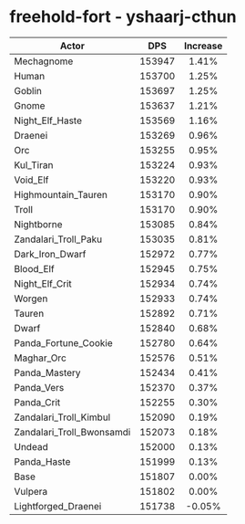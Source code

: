 # freehold-fort - yshaarj-cthun
| Actor | DPS | Increase |
|---|:---:|:---:|
|Mechagnome|153947|1.41%|
|Human|153700|1.25%|
|Goblin|153697|1.25%|
|Gnome|153637|1.21%|
|Night_Elf_Haste|153569|1.16%|
|Draenei|153269|0.96%|
|Orc|153255|0.95%|
|Kul_Tiran|153224|0.93%|
|Void_Elf|153220|0.93%|
|Highmountain_Tauren|153170|0.90%|
|Troll|153170|0.90%|
|Nightborne|153085|0.84%|
|Zandalari_Troll_Paku|153035|0.81%|
|Dark_Iron_Dwarf|152972|0.77%|
|Blood_Elf|152945|0.75%|
|Night_Elf_Crit|152934|0.74%|
|Worgen|152933|0.74%|
|Tauren|152892|0.71%|
|Dwarf|152840|0.68%|
|Panda_Fortune_Cookie|152780|0.64%|
|Maghar_Orc|152576|0.51%|
|Panda_Mastery|152434|0.41%|
|Panda_Vers|152370|0.37%|
|Panda_Crit|152255|0.30%|
|Zandalari_Troll_Kimbul|152090|0.19%|
|Zandalari_Troll_Bwonsamdi|152073|0.18%|
|Undead|152000|0.13%|
|Panda_Haste|151999|0.13%|
|Base|151807|0.00%|
|Vulpera|151802|0.00%|
|Lightforged_Draenei|151738|-0.05%|
